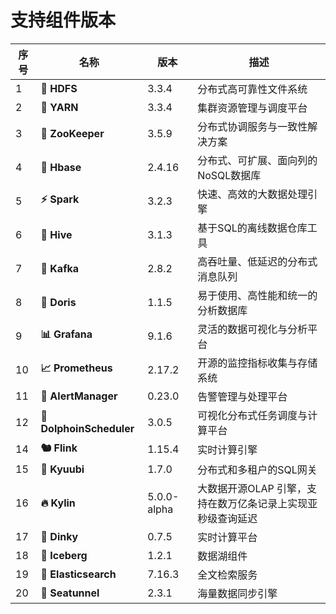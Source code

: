 # 支持组件版本

| 序号  | 名称                       | 版本          | 描述                               |
|-----|--------------------------|-------------|----------------------------------|
| 1   | **📁 HDFS**              | 3.3.4       | 分布式高可靠性文件系统                      |
| 2   | **🚀 YARN**              | 3.3.4       | 集群资源管理与调度平台                      |
| 3   | **🦜 ZooKeeper**         | 3.5.9       | 分布式协调服务与一致性解决方案                  |
| 4   | **🐘 Hbase**             | 2.4.16      | 分布式、可扩展、面向列的NoSQL数据库             |
| 5   | **⚡️ Spark**             | 3.2.3       | 快速、高效的大数据处理引擎                    |
| 6   | **🐝 Hive**              | 3.1.3       | 基于SQL的离线数据仓库工具                   |
| 7   | **🐧 Kafka**             | 2.8.2       | 高吞吐量、低延迟的分布式消息队列                 |
| 8   | **🌊 Doris**             | 1.1.5       | 易于使用、高性能和统一的分析数据库                |
| 9   | **📊 Grafana**           | 9.1.6       | 灵活的数据可视化与分析平台                    |
| 10  | **📈 Prometheus**        | 2.17.2      | 开源的监控指标收集与存储系统                   |
| 11  | **🚨 AlertManager**      | 0.23.0      | 告警管理与处理平台                        |
| 12  | **🐬 DolphoinScheduler** | 3.0.5       | 可视化分布式任务调度与计算平台                  |
| 14  | **🐿️ Flink**            | 1.15.4      | 实时计算引擎                           |
| 15  | **🦊 Kyuubi**            | 1.7.0       | 分布式和多租户的SQL网关                    |
| 16  | **🔥 Kylin**             | 5.0.0-alpha | 大数据开源OLAP 引擎，支持在数万亿条记录上实现亚秒级查询延迟 |
| 17  | **🎫 Dinky**             | 0.7.5       | 实时计算平台                           |
| 18  | **🧊 Iceberg**           | 1.2.1       | 数据湖组件                            |
| 19  | **🧿 Elasticsearch**     | 7.16.3      | 全文检索服务                           |
| 20  | **🌊 Seatunnel**        | 2.3.1       | 海量数据同步引擎             |

